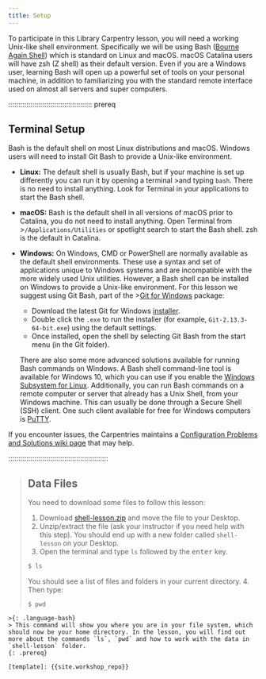 ```yaml
---
title: Setup
---
```


To participate in this Library Carpentry lesson, you will need a working Unix-like shell environment.
Specifically we will be using Bash ([Bourne Again Shell](https://en.wikipedia.org/wiki/Bash_\(Unix_shell\))) which is standard on Linux and macOS. macOS Catalina users will have zsh (Z shell) as their default version.
Even if you are a Windows user, learning Bash will open up a powerful set of tools on your personal machine, in addition to familiarizing you with the standard remote interface used on almost all servers and super computers.

::::::::::::::::::::::::::::::::::::::::::  prereq

## Terminal Setup

Bash is the default shell on most Linux distributions and macOS.
Windows users will need to install Git Bash to provide a Unix-like environment.

- **Linux:** The default shell is usually Bash, but if your machine is set up differently you can run it by opening a terminal >and typing `bash`.  There is no need to install anything. Look for Terminal in your applications to start the Bash shell.

- **macOS:** Bash is the default shell in all versions of macOS prior to Catalina, you do not need to install anything. Open Terminal from >`/Applications/Utilities` or spotlight search to start the Bash shell. zsh is the default in Catalina.

- **Windows:** On Windows, CMD or PowerShell are normally available as the default shell environments. These use a syntax and set of applications unique to Windows systems and are incompatible with the more widely used Unix utilities. However, a Bash shell can be installed on Windows to provide a Unix-like environment. For this lesson we suggest using Git Bash, part of the >[Git for Windows](https://gitforwindows.org/) package:
  
  - Download the latest Git for Windows [installer](https://gitforwindows.org/).
  - Double click the `.exe` to run the installer (for example, `Git-2.13.3-64-bit.exe`) using the default settings.
  - Once installed, open the shell by selecting Git Bash from the start menu (in the Git folder).
  
  There are also some more advanced solutions available for running Bash
  commands on Windows.  A Bash shell command-line tool is available for
  Windows 10, which you can use if you enable the [Windows Subsystem for
  Linux](https://docs.microsoft.com/en-us/windows/wsl/install-win10).
  Additionally, you can run Bash commands on a remote computer or server
  that already has a Unix Shell, from your Windows machine.  This can
  usually be done through a Secure Shell (SSH) client.  One such client
  available for free for Windows computers is
  [PuTTY](https://www.putty.org/).

If you encounter issues, the Carpentries maintains a [Configuration Problems and Solutions wiki page](https://github.com/carpentries/workshop-template/wiki/Configuration-Problems-and-Solutions) that may help.


::::::::::::::::::::::::::::::::::::::::::::::::::

> ## Data Files
> 
> You need to download some files to follow this lesson:
> 
> 1. Download [shell-lesson.zip](data/shell-lesson.zip) and move the file to your Desktop.
> 2. Unzip/extract the file (ask your instructor if you need help with this step). You should end up with a new folder called `shell-lesson` on your Desktop.
> 3. Open the terminal and type `ls` followed by the <kbd>enter</kbd> key.
> 
> ```bash
> $ ls
> ```
> 
> You should see a list of files and folders in your current directory.
> 4\. Then type:
> 
> ```
> $ pwd
> ```

```
>{: .language-bash}
> This command will show you where you are in your file system, which should now be your home directory. In the lesson, you will find out more about the commands `ls`, `pwd` and how to work with the data in `shell-lesson` folder.
{: .prereq}

[template]: {{site.workshop_repo}}
```


